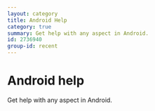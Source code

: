 ```yaml
---
layout: category
title: Android Help
category: true
summary: Get help with any aspect in Android.
id: 2736940
group-id: recent
---
```


# Android help

Get help with any aspect in Android.

